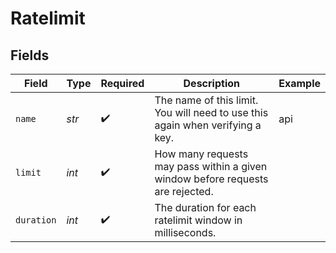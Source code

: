 # Ratelimit


## Fields

| Field                                                                          | Type                                                                           | Required                                                                       | Description                                                                    | Example                                                                        |
| ------------------------------------------------------------------------------ | ------------------------------------------------------------------------------ | ------------------------------------------------------------------------------ | ------------------------------------------------------------------------------ | ------------------------------------------------------------------------------ |
| `name`                                                                         | *str*                                                                          | :heavy_check_mark:                                                             | The name of this limit. You will need to use this again when verifying a key.  | api                                                                            |
| `limit`                                                                        | *int*                                                                          | :heavy_check_mark:                                                             | How many requests may pass within a given window before requests are rejected. |                                                                                |
| `duration`                                                                     | *int*                                                                          | :heavy_check_mark:                                                             | The duration for each ratelimit window in milliseconds.                        |                                                                                |